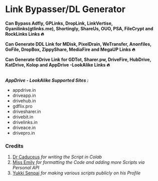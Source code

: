 # Link Bypasser/DL Generator

<b>Can Bypass Adfly, GPLinks, DropLink, LinkVertise, Gyanilinks(gtlinks.me), Shortingly, ShareUs, OUO, PSA, FileCrypt and RockLinks Links 🔥</b><br>

<b>Can Generate DDL Link for MDisk, PixelDrain, WeTransfer, Anonfiles, GoFile, DropBox, ZippyShare, MediaFire and MegaUP Links 🔥</b><br>

<b>Can Generate GDrive Link for GDTot, Sharer.pw, DriveFire, HubDrive, KatDrive, Kolop and AppDrive -LookAlike Links 🔥</b><br><br>

<b><i>AppDrive - LookAlike Supported Sites :</i></b>
 - appdrive.in
 - driveapp.in
 - drivehub.in
 - gdflix.pro
 - drivesharer.in
 - drivebit.in
 - drivelinks.in
 - driveace.in
 - drivepro.in

### Credits
1. [Dr Caduceus](https://github.com/TheCaduceus) <i> for writing the Script in Colab </i>
2. [Miss Emily](https://github.com/missemily2022) <i> for formatting the Code and adding more Scripts via Personal API </i>
3. [Yukki Senpai](https://github.com/xcscxr) <i> for making various scripts publicly on his Profile </i>
